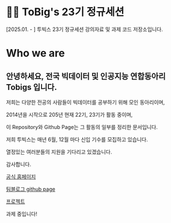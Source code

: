 # 🐻‍❄️ ToBig's 23기 정규세션

[2025.01. - ] 투빅스 23기 정규세션 강의자료 및 과제 코드 저장소입니다.

# Who we are

## 안녕하세요, 전국 빅데이터 및 인공지능 연합동아리 **Tobigs** 입니다.

저희는 다양한 전공의 사람들이 빅데이터를 공부하기 위해 모인 동아리이며,

2014년을 시작으로 205년 현재 22기, 23기가 활동 중이며,

이 Repository와 Github Page는 그 활동의 일부를 정리한 문서입니다.

저희 투빅스는 매년 6월, 12월 마다 신입 기수를 모집하고 있습니다.

열정있는 여러분들의 지원을 기다리고 있겠습니다.

감사합니다.

[공식 홈페이지](http://www.datamarket.kr/xe/page_QEhq64)

[팀블로그 github page](https://tobigs-datamarket.github.io/)

[프로젝트](http://www.datamarket.kr/xe/board_pdzw77)

과제 중입니다!

